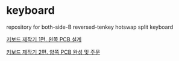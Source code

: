 # keyboard
repository for both-side-B reversed-tenkey hotswap split keyboard

[키보드 제작기 1편. 왼쪽 PCB 설계](./%EC%A0%9C%EC%9E%91%EA%B8%B0/1.%20%EC%99%BC%EC%AA%BD%20pcb/README.md)

[키보드 제작기 2편. 양쪽 PCB 완성 및 주문](./%EC%A0%9C%EC%9E%91%EA%B8%B0/2.%20%EC%96%91%EC%AA%BD%20PCB%20%EC%99%84%EC%84%B1%20%EB%B0%8F%20%EC%A3%BC%EB%AC%B8/README.md)